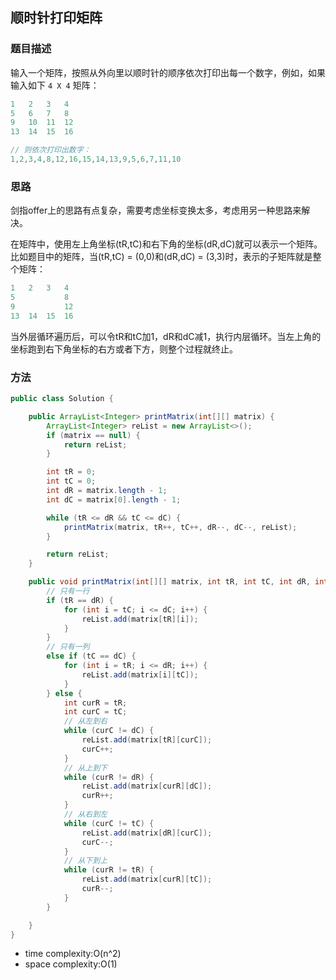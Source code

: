 ## 顺时针打印矩阵

### 题目描述

输入一个矩阵，按照从外向里以顺时针的顺序依次打印出每一个数字，例如，如果输入如下 `4 X 4` 矩阵：

```java
1   2   3   4
5   6   7   8
9   10  11  12
13  14  15  16

// 则依次打印出数字：
1,2,3,4,8,12,16,15,14,13,9,5,6,7,11,10
```

### 思路

剑指offer上的思路有点复杂，需要考虑坐标变换太多，考虑用另一种思路来解决。

在矩阵中，使用左上角坐标(tR,tC)和右下角的坐标(dR,dC)就可以表示一个矩阵。比如题目中的矩阵，当(tR,tC) = (0,0)和(dR,dC) = (3,3)时，表示的子矩阵就是整个矩阵：

```java
1	2	3	4
5			8
9			12
13	14	15	16    
```

当外层循环遍历后，可以令tR和tC加1，dR和dC减1，执行内层循环。当左上角的坐标跑到右下角坐标的右方或者下方，则整个过程就终止。


### 方法

```java
public class Solution {

    public ArrayList<Integer> printMatrix(int[][] matrix) {
        ArrayList<Integer> reList = new ArrayList<>();
        if (matrix == null) {
            return reList;
        }

        int tR = 0;
        int tC = 0;
        int dR = matrix.length - 1;
        int dC = matrix[0].length - 1;

        while (tR <= dR && tC <= dC) {
            printMatrix(matrix, tR++, tC++, dR--, dC--, reList);
        }

        return reList;
    }

    public void printMatrix(int[][] matrix, int tR, int tC, int dR, int dC, ArrayList<Integer> reList) {
        // 只有一行
        if (tR == dR) {
            for (int i = tC; i <= dC; i++) {
                reList.add(matrix[tR][i]);
            }
        }
        // 只有一列
        else if (tC == dC) {
            for (int i = tR; i <= dR; i++) {
                reList.add(matrix[i][tC]);
            }
        } else {
            int curR = tR;
            int curC = tC;
            // 从左到右
            while (curC != dC) {
                reList.add(matrix[tR][curC]);
                curC++;
            }
            // 从上到下
            while (curR != dR) {
                reList.add(matrix[curR][dC]);
                curR++;
            }
            // 从右到左
            while (curC != tC) {
                reList.add(matrix[dR][curC]);
                curC--;
            }
            // 从下到上
            while (curR != tR) {
                reList.add(matrix[curR][tC]);
                curR--;
            }
        }

    }
}
```

- time complexity:O(n^2)
- space complexity:O(1)
